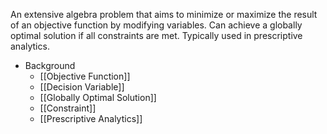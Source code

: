 An extensive algebra problem that aims to minimize or maximize the result of an objective function by modifying variables. Can achieve a globally optimal solution if all constraints are met. Typically used in prescriptive analytics.

* Background
	* [[Objective Function]]
	* [[Decision Variable]]
	* [[Globally Optimal Solution]]
	* [[Constraint]]
	* [[Prescriptive Analytics]]